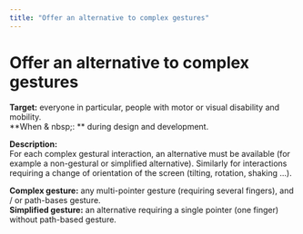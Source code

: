 ```yaml
---
title: "Offer an alternative to complex gestures"
---
```


# Offer an alternative to complex gestures

**Target:** everyone in particular, people with motor or visual disability and mobility.  
**When & nbsp;: ** during design and development.

**Description:**  
For each complex gestural interaction, an alternative must be available (for example a non-gestural or simplified alternative).
Similarly for interactions requiring a change of orientation of the screen (tilting, rotation, shaking ...).

**Complex gesture:** any multi-pointer gesture (requiring several fingers), and / or path-bases gesture.  
**Simplified gesture:** an alternative requiring a single pointer (one finger) without path-based gesture.
